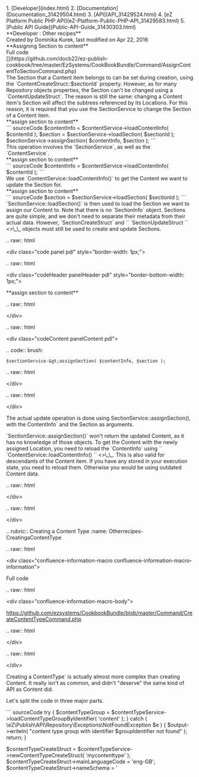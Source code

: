 <div id="page">
<div id="main" class="aui-page-panel">
<div id="main-header">
<div id="breadcrumb-section">
1.  [Developer](index.html)
2.  [Documentation](Documentation_31429504.html)
3.  [API](API_31429524.html)
4.  [eZ Platform Public PHP API](eZ-Platform-Public-PHP-API_31429583.html)
5.  [Public API Guide](Public-API-Guide_31430303.html)

</div>
**Developer : Other recipes**

</div>
<div id="content" class="view">
<div class="page-metadata">
Created by Dominika Kurek, last modified on Apr 22, 2016

</div>
<div id="main-content" class="wiki-content group">
<div class="contentLayout2">
<div class="columnLayout two-right-sidebar"
data-layout="two-right-sidebar">
<div class="cell normal" data-type="normal">
<div class="innerCell">
**Assigning Section to content**

<div
class="confluence-information-macro confluence-information-macro-information">
Full code

<div class="confluence-information-macro-body">
[<https://github.com/ezsystems/CookbookBundle/tree/master/Command/AssignContentToSectionCommand.php>](https://github.com/docb22/ez-publish-cookbook/tree/master/EzSystems/CookBookBundle/Command/AssignContentToSectionCommand.php)

</div>
</div>
The Section that a Content item belongs to can be set during creation, using the `ContentCreateStruct::$sectionId` property. However, as for many Repository objects properties, the Section can't be changed using a `ContentUpdateStruct`. The reason is still the same: changing a Content item's Section will affect the subtrees referenced by its Locations. For this reason, it is required that you use the SectionService to change the Section of a Content item.

<div class="code panel pdl" style="border-width: 1px;">
<div class="codeHeader panelHeader pdl"
style="border-bottom-width: 1px;">
**assign section to content**

</div>
<div class="codeContent panelContent pdl">
``` sourceCode
$contentInfo = $contentService->loadContentInfo( $contentId );
$section = $sectionService->loadSection( $sectionId );
$sectionService->assignSection( $contentInfo, $section );
```

</div>
</div>
This operation involves the `SectionService`, as well as the `ContentService`.

<div class="code panel pdl" style="border-width: 1px;">
<div class="codeHeader panelHeader pdl"
style="border-bottom-width: 1px;">
**assign section to content**

</div>
<div class="codeContent panelContent pdl">
``` sourceCode
$contentInfo = $contentService->loadContentInfo( $contentId );
```

</div>
</div>
We use `ContentService::loadContentInfo()` to get the Content we want to update the Section for.

<div class="code panel pdl" style="border-width: 1px;">
<div class="codeHeader panelHeader pdl"
style="border-bottom-width: 1px;">
**assign section to content**

</div>
<div class="codeContent panelContent pdl">
``` sourceCode
$section = $sectionService->loadSection( $sectionId );
```

</div>
</div>
`SectionService::loadSection()` is then used to load the Section we want to assign our Content to. Note that there is no `SectionInfo` object. Sections are quite simple, and we don't need to separate their metadata from their actual data. However, `SectionCreateStruct` and `` `SectionUpdateStruct `` &lt;<http://apidoc.ez.no/sami/trunk/NS/html/eZ/Publish/API/Repository/Values/Content/SectionUpdateStruct.html>&gt;\_\_
objects must still be used to create and update Sections.

.. raw:: html

   &lt;div class="code panel pdl" style="border-width: 1px;"&gt;

.. raw:: html

   &lt;div class="codeHeader panelHeader pdl"
   style="border-bottom-width: 1px;"&gt;

\*\*assign section to content\*\*

.. raw:: html

   &lt;/div&gt;

.. raw:: html

   &lt;div class="codeContent panelContent pdl"&gt;

.. code:: brush:

    $sectionService-&gt;assignSection( $contentInfo, $section );

.. raw:: html

   &lt;/div&gt;

.. raw:: html

   &lt;/div&gt;

The actual update operation is done using
SectionService::assignSection(), with the ContentInfo\` and the Section as arguments.

<div
class="confluence-information-macro confluence-information-macro-note">
<div class="confluence-information-macro-body">
`SectionService::assignSection()` won't return the updated Content, as it has no knowledge of those objects. To get the Content with the newly assigned Location, you need to reload the `ContentInfo` using `` `ContentService::loadContentInfo() `` &lt;<http://apidoc.ez.no/sami/trunk/NS/html/eZ/Publish/API/Repository/ContentService.html#method_loadContentInfo>&gt;\_\_.
This is also valid for descendants of the Content item. If you have any
stored in your execution state, you need to reload them. Otherwise you
would be using outdated Content data.

.. raw:: html

   &lt;/div&gt;

.. raw:: html

   &lt;/div&gt;

.. rubric:: Creating a Content Type
   :name: Otherrecipes-CreatingaContentType

.. raw:: html

   &lt;div
   class="confluence-information-macro confluence-information-macro-information"&gt;

Full code

.. raw:: html

   &lt;div class="confluence-information-macro-body"&gt;

https://github.com/ezsystems/CookbookBundle/blob/master/Command/CreateContentTypeCommand.php

.. raw:: html

   &lt;/div&gt;

.. raw:: html

   &lt;/div&gt;

Creating a ContentType\` is actually almost more complex than creating Content. It really isn't as common, and didn't "deserve" the same kind of API as Content did.

Let's split the code in three major parts.

<div class="code panel pdl" style="border-width: 1px;">
<div class="codeContent panelContent pdl">
``` sourceCode
try
{
    $contentTypeGroup = $contentTypeService->loadContentTypeGroupByIdentifier( 'content' );
}
catch ( \eZ\Publish\API\Repository\Exceptions\NotFoundException $e )
{
    $output->writeln( "content type group with identifier $groupIdentifier not found" );
    return;
}


$contentTypeCreateStruct = $contentTypeService->newContentTypeCreateStruct( 'mycontenttype' );
$contentTypeCreateStruct->mainLanguageCode = 'eng-GB';
$contentTypeCreateStruct->nameSchema = '<title>';
$contentTypeCreateStruct->names = array(
    'eng-GB' => 'My content type'
);
$contentTypeCreateStruct->descriptions = array(
    'eng-GB' => 'Description for my content type',
);
```

</div>
</div>
First, we need to load the `ContentTypeGroup` our `ContentType` will be created in. We do this using `` `ContentTypeService::loadContentTypeGroupByIdentifier() `` &lt;<http://apidoc.ez.no/sami/trunk/NS/html/eZ/Publish/API/Repository/ContentTypeService.html#method_loadContentTypeGroupByIdentifier>&gt;\_\_,
which gives us back a ContentTypeGroup\` object. As for content, we then request a `ContentTypeCreateStruct` from the `ContentTypeService`, using `ContentTypeService::newContentTypeCreateStruct()`, with the desired identifier as the argument. 

Using the create struct's properties, we can set the Type's properties:

-   the main language (`mainLanguageCode`) for the Type is set to eng-GB,
-   the content name generation pattern (`nameSchema`) is set to '&lt;title&gt;': Content items of this type will be named the same as their 'title' field.
-   the human-readable name for our Type is set using the `names` property. We give it a hash, indexed by the locale ('eng-GB') the name is set in. This locale must exist in the system.
-   the same way that we have set the `names` property, we can set human-readable descriptions, again as hashes indexed by locale code.

The next big part is to add FieldDefinition objects to our Content Type.

<div class="code panel pdl" style="border-width: 1px;">
<div class="codeContent panelContent pdl">
``` sourceCode
// add a TextLine Field with identifier 'title'
$titleFieldCreateStruct = $contentTypeService->newFieldDefinitionCreateStruct( 'title', 'ezstring' );
$titleFieldCreateStruct->names = array( 'eng-GB' => 'Title' );
$titleFieldCreateStruct->descriptions = array( 'eng-GB' => 'The Title' );
$titleFieldCreateStruct->fieldGroup = 'content';
$titleFieldCreateStruct->position = 10;
$titleFieldCreateStruct->isTranslatable = true;
$titleFieldCreateStruct->isRequired = true;
$titleFieldCreateStruct->isSearchable = true;
$contentTypeCreateStruct->addFieldDefinition( $titleFieldCreateStruct );


// add a TextLine Field body field
$bodyFieldCreateStruct = $contentTypeService->newFieldDefinitionCreateStruct( 'body', 'ezstring' );
$bodyFieldCreateStruct->names = array( 'eng-GB' => 'Body' );
$bodyFieldCreateStruct->descriptions = array( 'eng-GB' => 'Description for Body' );
$bodyFieldCreateStruct->fieldGroup = 'content';
$bodyFieldCreateStruct->position = 20;
$bodyFieldCreateStruct->isTranslatable = true;
$bodyFieldCreateStruct->isRequired = true;
$bodyFieldCreateStruct->isSearchable = true;
$contentTypeCreateStruct->addFieldDefinition( $bodyFieldCreateStruct );
```

</div>
</div>
We need to create a `FieldDefinitionCreateStruct` object for each `FieldDefinition` our `ContentType` will be made of. Those objects are obtained using `` `ContentTypeService::newFieldDefinitionCreateStruct() `` &lt;<http://apidoc.ez.no/sami/trunk/NS/html/eZ/Publish/API/Repository/ContentTypeService.html#method_newFieldDefinitionCreateStruct>&gt;\_\_.
This method expects the FieldDefinition identifier and its type as
arguments. The identifiers match the ones from eZ Publish 4
(ezstring\` for TextLine, etc.).

Each field's properties are set using the create struct's properties:

-   `names` and `descriptions` are set using hashes indexed by the locale code, and with the name or description as an argument.
-   The `fieldGroup` is set to 'content'
-   Fields are ordered using the `position` property, ordered numerically in ascending order. We set it to an integer.
-   The translatable, required and searchable boolean flags are set using their respective property: `isTranslatable`, `isRequired` and `isSearchable`.

Once the properties for each create struct are set, the field is added to the Content Type create struct using `` `ContentTypeCreateStruct::addFieldDefinition() `` &lt;<http://apidoc.ez.no/sami/trunk/NS/html/eZ/Publish/API/Repository/Values/ContentType/ContentTypeCreateStruct.html#method_addFieldDefinition>&gt;\_\_.

.. raw:: html

   &lt;div class="code panel pdl" style="border-width: 1px;"&gt;

.. raw:: html

   &lt;div class="codeContent panelContent pdl"&gt;

.. code:: brush:

    try
    {
        $contentTypeDraft = $contentTypeService-&gt;createContentType( $contentTypeCreateStruct, array( $contentTypeGroup ) );
        $contentTypeService-&gt;publishContentTypeDraft( $contentTypeDraft );
    }
    catch ( \\eZ\\Publish\\API\\Repository\\Exceptions\\UnauthorizedException $e )
    {
        $output-&gt;writeln( "&lt;error&gt;" . $e-&gt;getMessage() . "&lt;/error&gt;" );
    }
    catch ( \\eZ\\Publish\\API\\Repository\\Exceptions\\ForbiddenException $e )
    {
        $output-&gt;writeln( "&lt;error&gt;" . $e-&gt;getMessage() . "&lt;/error&gt;" );
    }

.. raw:: html

   &lt;/div&gt;

.. raw:: html

   &lt;/div&gt;

The last step is the same as for Content: we create a Content Type draft
using ContentTypeService::createContentType(), with the
ContentTypeCreateStruct\` and an array of `ContentTypeGroup` objects are arguments. We then publish the Content Type draft using `ContentTypeService::publishContentTypeDraft()`.

 

</div>
</div>
<div class="cell aside" data-type="aside">
<div class="innerCell">
**In this topic:**

<div class="toc-macro rbtoc1490375991108">
-   [Assigning Section to content](#Otherrecipes-AssigningSectiontocontent)
-   [Creating a Content Type](#Otherrecipes-CreatingaContentType)

</div>
</div>
</div>
</div>
</div>
</div>
</div>
</div>
<div id="footer" role="contentinfo">
<div class="section footer-body">
Document generated by Confluence on Mar 24, 2017 17:19

<div id="footer-logo">
[Atlassian](http://www.atlassian.com/)

</div>
</div>
</div>
</div>

